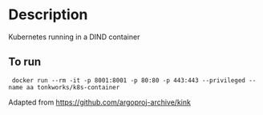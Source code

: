 # Description
Kubernetes running in a DIND container

## To run
```
 docker run --rm -it -p 8001:8001 -p 80:80 -p 443:443 --privileged --name aa tonkworks/k8s-container
```

Adapted from https://github.com/argoproj-archive/kink